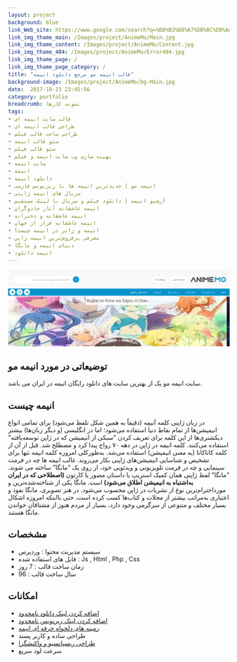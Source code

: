 ```yaml
---
layout: project
background: blue
link_Web_site: https://www.google.com/search?q=%D8%B3%D8%A7%DB%8C%D8%AA%20AnimeMo
link_img_thame_main: /Images/project/AnimeMo/Main.jpg
link_img_thame_content: /Images/project/AnimeMo/Content.jpg
link_img_thame_404: /Images/project/AnimeMo/Error404.jpg
link_img_thame_page: /
link_img_thame_page_category: /
title: "قالب انیمه مو مرجع دانلود انیمه"
background-image: /Images/project/AnimeMo/bg-Main.jpg
date:  2017-10-23 23:45:56
category: portfolio
breadcrumb: نمونه کارها
tags:
- قالب سایت انیمه ای
- طراحی قالب انیمه ای
- طراحی ساخت قالب فیلم
- سئو قالب انیمه
- سئو قالب فیلم
- بهینه سازی وب سایت انیمه و فیلم
- سایت انیمه
- انیمه
- دانلود انیمه
- انیمه مو | جدیدترین انیمه ها با زیرنویس فارسی
- سریال های انیمه ژاپنی
- آرشیو انیمه | دانلود فیلم و سریال با لینک مستقیم
- انیمه عاشقانه آثار جادوگران
- انیمه عاشقانه و دخترانه
- انیمه عاشقانه فرار از جهان
- انیمه و ژانر در انیمه چیست؟
- معرفی پرفروش‌ترین انیمه ژاپن
- دنیای انیمه و مانگا
- انیمه دانلود
---
```


![قالب انیمه مو][1]

[1]: /Images/project/AnimeMo/HeaderMain.jpg "قالب انیمه مو"


## توضیعاتی در مورد انیمه مو 
سایت انیمه مو یک از بهترین سایت های دانلود رایگان انیمه در ایران می باشد.


## انیمه چیست 
در زبان ژاپنی کلمه اَنیمِه (دقیقاً به همین شکل تلفظ می‌شود) برای تمامی انواع انیمیشن‌ها از تمام نقاط دنیا استفاده می‌شود؛ اما در انگلیسی (و دیگر زبان‌ها) بیشتر دیکشنری‌ها از این کلمه برای تعریف کردن “سبکی از انیمیشن که در ژاپن توسعه‌یافته” استفاده می‌کنند. کلمه انیمه در ژاپن در دهه ۷۰ رواج پیدا کرد و مصطلح شد. قبل از آن از کلمه کاتاکانا (به معنی انیمیشن) استفاده می‌شد. به‌طورکلی امروزه کلمه انیمه تنها برای تشخیص و شناسایی انیمیشن‌های ژاپنی بکار می‌روند. غالب انیمه ها چه در فرمت سینمایی و چه در فرمت تلویزیونی و ویدئویی خود، از روی یک “مانگا” ساخته می شوند. “مانگا” لفظ ژاپنی همان کمیک استریپ یا داستان مصور یا کارتون 
<b>
(اصطلاحی که در ایران به‌اشتباه به انیمیشن اطلاق می‌شود) 
</b>
است. مانگا یکی از شناخته‌شده‌ترین و مورداحترام‌ترین نوع از نشریات در ژاپن محسوب می‌شود. در هنر تصویری، مانگا نفوذ و اعتباری به‌مراتب بیشتر از مجلات و کتاب‌ها کسب کرده است، حتی بااینکه امروزه اشکال بسیار مختلف و متنوعی از سرگرمی وجود دارد، بسیار از مردم هنوز از مشتاقان خواندن مانگا هستند.

## مشخصات 
*   سیستم مدیریت محتوا : وردپرس
*   فایل های استفاده شده : Js , Html , Php , Css
*   زمان ساخت قالب : 7 روز
*   سال ساخت قالب : 96

## امکانات 
*   [اضافه کردن لینک دانلود نامحدود](/blog/Advanced-Custom-Fields "اضافه کردن لینک دانلود نامحدود")
*   [اضافه کردن لینک زیرنویس نامحدود](/blog/Advanced-Custom-Fields "اضافه کردن لینک زیرنویس نامحدود")
*   [زمینه های دلخواه حرفه ای انیمه](/blog/Advanced-Custom-Fields "زمینه های دلخواه حرفه ای انیمه")
*   طراحی ساده و کاربر پسند
*   [طراحی ریسپانسیو و واکنشگرا](/blog/Responsive-Web-Design "طراحی ریسپانسیو و واکنشگرا")
*   سرعت لود سریع




